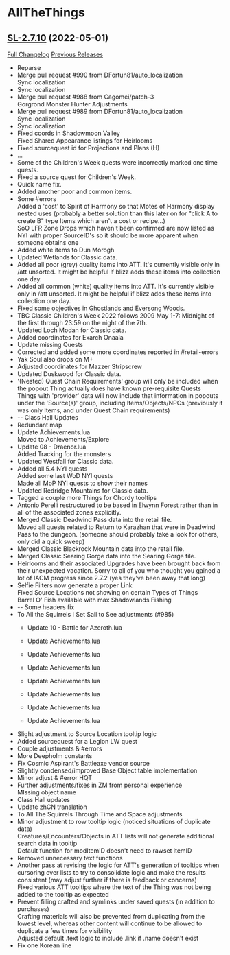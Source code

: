 # AllTheThings

## [SL-2.7.10](https://github.com/DFortun81/AllTheThings/tree/SL-2.7.10) (2022-05-01)
[Full Changelog](https://github.com/DFortun81/AllTheThings/compare/SL-2.7.9...SL-2.7.10) [Previous Releases](https://github.com/DFortun81/AllTheThings/releases)

- Reparse  
- Merge pull request #990 from DFortun81/auto\_localization  
    Sync localization  
- Sync localization  
- Merge pull request #988 from Cagomei/patch-3  
    Gorgrond Monster Hunter Adjustments  
- Merge pull request #989 from DFortun81/auto\_localization  
    Sync localization  
- Sync localization  
- Fixed coords in Shadowmoon Valley  
    Fixed Shared Appearance listings for Heirlooms  
- Fixed sourcequest id for Projections and Plans (H)  
- ...  
- Some of the Children's Week quests were incorrectly marked one time quests.  
- Fixed a source quest for Children's Week.  
- Quick name fix.  
- Added another poor and common items.  
- Some #errors  
    Added a 'cost' to Spirit of Harmony so that Motes of Harmony display nested uses (probably a better solution than this later on for "click A to create B" type Items which aren't a cost or recipe...)  
    SoO LFR Zone Drops which haven't been confirmed are now listed as NYI with proper SourceID's so it should be more apparent when someone obtains one  
- Added white items to Dun Morogh  
- Updated Wetlands for Classic data.  
- Added all poor (grey) quality items into ATT. It's currently visible only in /att unsorted. It might be helpful if blizz adds these items into collection one day.  
- Added all common (white) quality items into ATT. It's currently visible only in /att unsorted. It might be helpful if blizz adds these items into collection one day.  
- Fixed some objectives in Ghostlands and Eversong Woods.  
- TBC Classic Children's Week 2022 follows 2009 May 1-7: Midnight of the first through 23:59 on the night of the 7th.  
- Updated Loch Modan for Classic data.  
- Added coordinates for Exarch Onaala  
- Update missing Quests  
- Corrected and added some more coordinates reported in #retail-errors  
- Yak Soul also drops on M+  
- Adjusted coordinates for Mazzer Stripscrew  
- Updated Duskwood for Classic data.  
- '(Nested) Quest Chain Requirements' group will only be included when the popout Thing actually does have known pre-requisite Quests  
    Things with 'provider' data will now include that information in popouts under the 'Source(s)' group, including Items/Objects/NPCs (previously it was only Items, and under Quest Chain requirements)  
- -- Class Hall Updates  
- Redundant map  
- Update Achievements.lua  
    Moved to Achievements/Explore  
- Update 08 - Draenor.lua  
    Added Tracking for the monsters  
- Updated Westfall for Classic data.  
- Added all 5.4 NYI quests  
    Added some last WoD NYI quests  
    Made all MoP NYI quests to show their names  
- Updated Redridge Mountains for Classic data.  
- Tagged a couple more Things for Chordy tooltips  
- Antonio Perelli restructured to be based in Elwynn Forest rather than in all of the associated zones explicitly.  
- Merged Classic Deadwind Pass data into the retail file.  
    Moved all quests related to Return to Karazhan that were in Deadwind Pass to the dungeon. (someone should probably take a look for others, only did a quick sweep)  
- Merged Classic Blackrock Mountain data into the retail file.  
- Merged Classic Searing Gorge data into the Searing Gorge file.  
- Heirlooms and their associated Upgrades have been brought back from their unexpected vacation. Sorry to all of you who thought you gained a lot of IACM progress since 2.7.2 (yes they've been away that long)  
- Selfie Filters now generate a proper Link  
    Fixed Source Locations not showing on certain Types of Things  
    Barrel O' Fish available with max Shadowlands Fishing  
- -- Some headers fix  
- To All the Squirrels I Set Sail to See adjustments (#985)  
    * Update 10 - Battle for Azeroth.lua  
    * Update Achievements.lua  
    * Update Achievements.lua  
    * Update Achievements.lua  
    * Update Achievements.lua  
    * Update Achievements.lua  
    * Update Achievements.lua  
    * Update Achievements.lua  
- Slight adjustment to Source Location tooltip logic  
- Added sourcequest for a Legion LW quest  
- Couple adjustments & #errors  
- More Deepholm constants  
- Fix Cosmic Aspirant's Battleaxe vendor source  
- Slightly condensed/improved Base Object table implementation  
- Minor adjust & #error HQT  
- Further adjustments/fixes in ZM from personal experience  
    MIssing object name  
- Class Hall updates  
- Update zhCN translation  
- To All The Squirrels Through Time and Space adjustments  
- Minor adjustment to row tooltip logic (noticed situations of duplicate data)  
    Creatures/Encounters/Objects in ATT lists will not generate additional search data in tooltip  
    Default function for modItemID doesn't need to rawset itemID  
- Removed unnecessary text functions  
- Another pass at revising the logic for ATT's generation of tooltips when cursoring over lists to try to consolidate logic and make the results consistent (may adjust further if there is feedback or concerns)  
    Fixed various ATT tooltips where the text of the Thing was not being added to the tooltip as expected  
- Prevent filling crafted and symlinks under saved quests (in addition to purchases)  
    Crafting materials will also be prevented from duplicating from the lowest level, whereas other content will continue to be allowed to duplicate a few times for visibility  
    Adjusted default .text logic to include .link if .name doesn't exist  
- Fix one Korean line  
